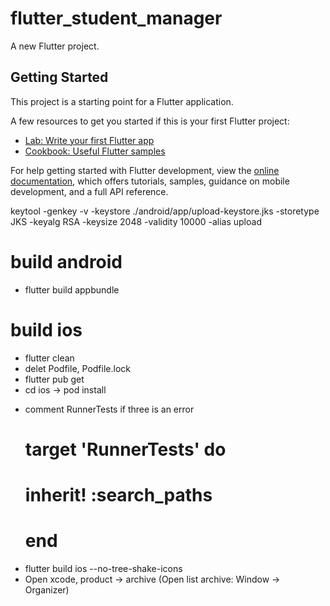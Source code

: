 # flutter_student_manager

A new Flutter project.

## Getting Started

This project is a starting point for a Flutter application.

A few resources to get you started if this is your first Flutter project:

- [Lab: Write your first Flutter app](https://docs.flutter.dev/get-started/codelab)
- [Cookbook: Useful Flutter samples](https://docs.flutter.dev/cookbook)

For help getting started with Flutter development, view the
[online documentation](https://docs.flutter.dev/), which offers tutorials,
samples, guidance on mobile development, and a full API reference.

keytool -genkey -v -keystore ./android/app/upload-keystore.jks -storetype JKS -keyalg RSA -keysize 2048 -validity 10000 -alias upload

# build android
- flutter build appbundle

# build ios
- flutter clean
- delet Podfile, Podfile.lock
- flutter pub get
- cd ios  -> pod install
+ comment RunnerTests if three is an error
    # target 'RunnerTests' do
    #   inherit! :search_paths
    # end
- flutter build ios --no-tree-shake-icons
- Open xcode, product -> archive (Open list archive: Window -> Organizer)
